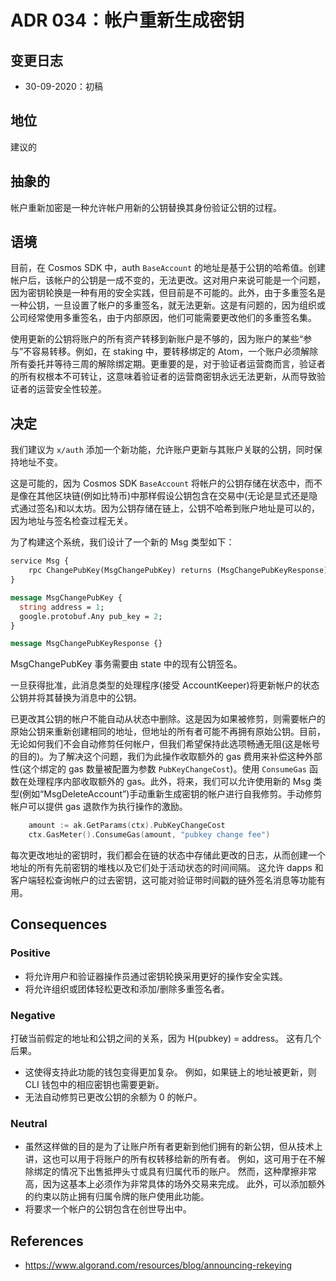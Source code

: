 # ADR 034：帐户重新生成密钥

## 变更日志

- 30-09-2020：初稿

## 地位

建议的

## 抽象的

帐户重新加密是一种允许帐户用新的公钥替换其身份验证公钥的过程。

## 语境

目前，在 Cosmos SDK 中，auth `BaseAccount` 的地址是基于公钥的哈希值。创建帐户后，该帐户的公钥是一成不变的，无法更改。这对用户来说可能是一个问题，因为密钥轮换是一种有用的安全实践，但目前是不可能的。此外，由于多重签名是一种公钥，一旦设置了帐户的多重签名，就无法更新。这是有问题的，因为组织或公司经常使用多重签名，由于内部原因，他们可能需要更改他们的多重签名集。

使用更新的公钥将账户的所有资产转移到新账户是不够的，因为账户的某些“参与”不容易转移。例如，在 staking 中，要转移绑定的 Atom，一个账户必须解除所有委托并等待三周的解除绑定期。更重要的是，对于验证者运营商而言，验证者的所有权根本不可转让，这意味着验证者的运营商密钥永远无法更新，从而导致验证者的运营安全性较差。

## 决定

我们建议为 `x/auth` 添加一个新功能，允许账户更新与其账户关联的公钥，同时保持地址不变。

这是可能的，因为 Cosmos SDK `BaseAccount` 将帐户的公钥存储在状态中，而不是像在其他区块链(例如比特币)中那样假设公钥包含在交易中(无论是显式还是隐式通过签名)和以太坊。因为公钥存储在链上，公钥不哈希到账户地址是可以的，因为地址与签名检查过程无关。

为了构建这个系统，我们设计了一个新的 Msg 类型如下：

```protobuf
service Msg {
    rpc ChangePubKey(MsgChangePubKey) returns (MsgChangePubKeyResponse);
}

message MsgChangePubKey {
  string address = 1;
  google.protobuf.Any pub_key = 2;
}

message MsgChangePubKeyResponse {}
```

MsgChangePubKey 事务需要由 state 中的现有公钥签名。

一旦获得批准，此消息类型的处理程序(接受 AccountKeeper)将更新帐户的状态公钥并将其替换为消息中的公钥。

已更改其公钥的帐户不能自动从状态中删除。这是因为如果被修剪，则需要帐户的原始公钥来重新创建相同的地址，但地址的所有者可能不再拥有原始公钥。目前，无论如何我们不会自动修剪任何帐户，但我们希望保持此选项畅通无阻(这是帐号的目的)。为了解决这个问题，我们为此操作收取额外的 gas 费用来补偿这种外部性(这个绑定的 gas 数量被配置为参数 `PubKeyChangeCost`)。使用 `ConsumeGas` 函数在处理程序内部收取额外的 gas。此外，将来，我们可以允许使用新的 Msg 类型(例如“MsgDeleteAccount”)手动重新生成密钥的帐户进行自我修剪。手动修剪帐户可以提供 gas 退款作为执行操作的激励。 

```go
	amount := ak.GetParams(ctx).PubKeyChangeCost
	ctx.GasMeter().ConsumeGas(amount, "pubkey change fee")
```

每次更改地址的密钥时，我们都会在链的状态中存储此更改的日志，从而创建一个地址的所有先前密钥的堆栈以及它们处于活动状态的时间间隔。 这允许 dapps 和客户端轻松查询帐户的过去密钥，这可能对验证带时间戳的链外签名消息等功能有用。 

## Consequences

### Positive

* 将允许用户和验证器操作员通过密钥轮换采用更好的操作安全实践。
* 将允许组织或团体轻松更改和添加/删除多重签名者。 

### Negative

打破当前假定的地址和公钥之间的关系，因为 H(pubkey) = address。 这有几个后果。

* 这使得支持此功能的钱包变得更加复杂。 例如，如果链上的地址被更新，则 CLI 钱包中的相应密钥也需要更新。
* 无法自动修剪已更改公钥的余额为 0 的帐户。 
### Neutral

* 虽然这样做的目的是为了让账户所有者更新到他们拥有的新公钥，但从技术上讲，这也可以用于将账户的所有权转移给新的所有者。 例如，这可用于在不解除绑定的情况下出售抵押头寸或具有归属代币的账户。 然而，这种摩擦非常高，因为这基本上必须作为非常具体的场外交易来完成。 此外，可以添加额外的约束以防止拥有归属令牌的账户使用此功能。
* 将要求一个帐户的公钥包含在创世导出中。 

## References

+ https://www.algorand.com/resources/blog/announcing-rekeying
